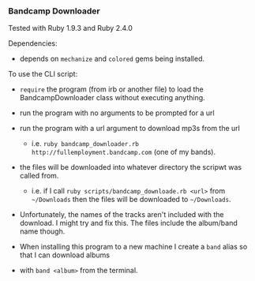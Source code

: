 ### Bandcamp Downloader

Tested with Ruby 1.9.3 and Ruby 2.4.0

Dependencies:
  - depends on `mechanize` and `colored` gems being installed.

To use the CLI script:
  - `require` the program (from irb or another file) to load the BandcampDownloader class without executing anything.
  - run the program with no arguments to be prompted for a url
  - run the program with a url argument to download mp3s from the url
      - i.e. `ruby bandcamp_downloader.rb http://fullemployment.bandcamp.com` (one of my bands).
  - the files will be downloaded into whatever directory the scripwt was called from.  
      - i.e. if I call `ruby scripts/bandcamp_downloade.rb <url>` from `~/Downloads` then the files will be downloaded to `~/Downloads`. 
  - Unfortunately, the names of the tracks aren't included with the download. I might try and fix this. The files
    include the album/band name though. 
             
- When installing this program to a new machine I create a `band` alias so that I can download albums
- with `band <album>` from the terminal.
